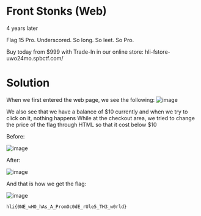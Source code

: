 # Front Stonks (Web)
4 years later

Flag 15 Pro. Underscored. So long. So leet. So Pro.

Buy today from $999 with Trade-In in our online store:
hli-fstore-uwo24mo.spbctf.com/

# Solution
When we first entered the web page, we see the following:
![image](https://github.com/1-Xenon/ctf-archives/assets/110148117/6861a9be-ca21-4b01-a531-db9a1bd27b3d)

We also see that we have a balance of $10 currently and when we try to click on it, nothing happens
While at the checkout area, we tried to change the price of the flag through HTML so that it cost below $10

Before:

![image](https://github.com/1-Xenon/ctf-archives/assets/110148117/fce09518-58c1-4b19-ad10-d263f8bbc0b9)

After:

![image](https://github.com/1-Xenon/ctf-archives/assets/110148117/6d1e86a2-76d1-4748-8f8f-70529de499ce)

And that is how we get the flag:

![image](https://github.com/1-Xenon/ctf-archives/assets/110148117/f3210e88-2e8f-44fe-95f0-645563f709e3)

```bash
hli{0NE_wHO_hAs_A_PromOc0dE_rUle5_TH3_w0rld}
```
